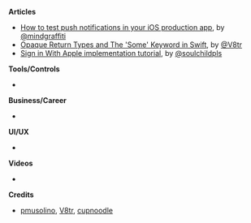 
**Articles**

* [How to test push notifications in your iOS production app](https://mobile.blog/2019/07/17/how-to-test-push-notifications-in-your-ios-production-app/), by [@mindgraffiti](https://twitter.com/mindgraffiti)
* [Opaque Return Types and The 'Some' Keyword in Swift](https://www.vadimbulavin.com/opaque-return-types-and-the-some-keyword-in-swift/), by [@V8tr](https://twitter.com/V8tr)
* [Sign in With Apple implementation tutorial](https://fluffy.es/sign-in-with-apple-tutorial-ios/), by [@soulchildpls](https://twitter.com/soulchildpls)


**Tools/Controls**

* 

**Business/Career**

* 

**UI/UX**

* 

**Videos**

* 

**Credits**

* [pmusolino](https://github.com/pmusolino), [V8tr](https://github.com/V8tr), [cupnoodle](https://github.com/cupnoodle)

